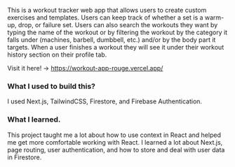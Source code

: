 This is a workout tracker web app that allows users to create custom exercises and templates. Users can keep track of whether a set is a warm-up, drop, or failure set.
Users can also search the workouts they want by typing the name of the workout or by filtering the workout by the category it falls under (machines, barbell, dumbbell, etc.) and/or by the body part it targets. When a user finishes a workout they will see it under their workout history section on their profile tab.

Visit it here! -> https://workout-app-rouge.vercel.app/

### What I used to build this?

I used Next.js, TailwindCSS, Firestore, and Firebase Authentication.

### What I learned.

This project taught me a lot about how to use context in React and helped me get more comfortable working with React. I learned a lot about Next.js, page routing, user authentication, and how to store and deal with user data in Firestore.
